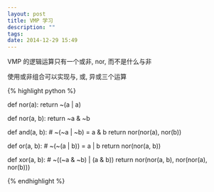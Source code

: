 ```yaml
---
layout: post
title: VMP 学习
description: ""
tags:
date: 2014-12-29 15:49
---
```


VMP 的逻辑运算只有一个或非, nor, 而不是什么与非

使用或非组合可以实现与, 或, 异或三个运算

{% highlight python %}

def nor(a):
    return ~(a | a)

def nor(a, b):
    return ~a & ~b

def and(a, b):
    # ~(~a | ~b) = a & b
    return nor(nor(a), nor(b))

def or(a, b):
    # ~(~(a | b)) = a | b
    return nor(nor(a, b))

def xor(a, b):
    # ~((~a & ~b) | (a & b))
    return nor(nor(a, b), nor(nor(a), nor(b)))

{% endhighlight %}
